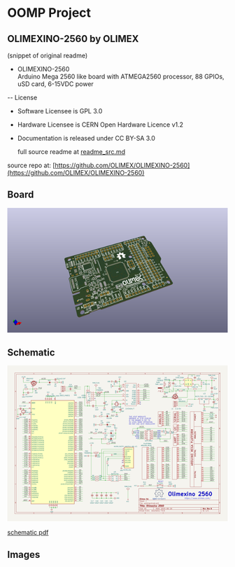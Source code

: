 # OOMP Project  
## OLIMEXINO-2560  by OLIMEX  
  
(snippet of original readme)  
  
- OLIMEXINO-2560  
Arduino Mega 2560 like board with ATMEGA2560 processor, 88 GPIOs, uSD card, 6-15VDC power  
  
-- License  
* Software Licensee is GPL 3.0  
* Hardware Licensee is CERN Open Hardware Licence v1.2  
* Documentation is released under CC BY-SA 3.0  
  
  full source readme at [readme_src.md](readme_src.md)  
  
source repo at: [https://github.com/OLIMEX/OLIMEXINO-2560](https://github.com/OLIMEX/OLIMEXINO-2560)  
## Board  
  
[![working_3d.png](working_3d_600.png)](working_3d.png)  
## Schematic  
  
[![working_schematic.png](working_schematic_600.png)](working_schematic.png)  
  
[schematic pdf](working_schematic.pdf)  
## Images  
